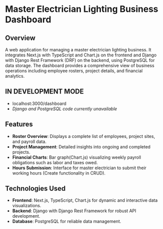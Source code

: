 # Master Electrician Lighting Business Dashboard

## Overview
A web application for managing a master electrician lighting business. It integrates Next.js with TypeScript and Chart.js on the frontend and Django with Django Rest Framework (DRF) on the backend, using PostgreSQL for data storage. The dashboard provides a comprehensive view of business operations including employee rosters, project details, and financial analytics.

## IN DEVELOPMENT MODE ##
- localhost:3000/dashboard
- *Django and PostgreSQL code currently unavailable*

## Features
- **Roster Overview**: Displays a complete list of employees, project sites, and payroll data.
- **Project Management**: Detailed insights into ongoing and completed projects.
- **Financial Charts**: Bar graph(Chart.js) visualizing weekly payroll obligations such as labor and taxes owed.
- **Hours Submission**: Interface for master electrician to submit their working hours (Create functionality in CRUD).

## Technologies Used
- **Frontend**: Next.js, TypeScript, Chart.js for dynamic and interactive data visualizations.
- **Backend**: Django with Django Rest Framework for robust API development.
- **Database**: PostgreSQL for reliable data management.
